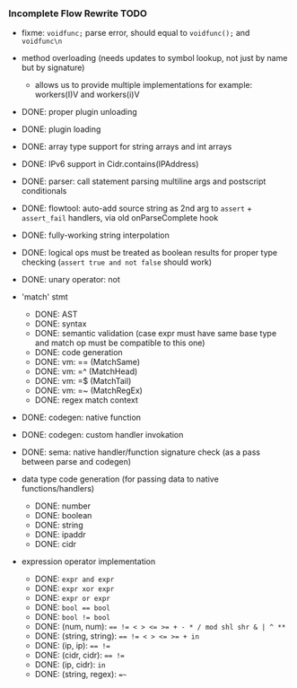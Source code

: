 
### Incomplete Flow Rewrite TODO

- fixme: `voidfunc;` parse error, should equal to `voidfunc();` and `voidfunc\n`
- method overloading (needs updates to symbol lookup, not just by name but by signature)
  - allows us to provide multiple implementations for example: workers(I)V and workers(i)V
- DONE: proper plugin unloading
- DONE: plugin loading
- DONE: array type support for string arrays and int arrays
- DONE: IPv6 support in Cidr.contains(IPAddress)
- DONE: parser: call statement parsing multiline args and postscript conditionals
- DONE: flowtool: auto-add source string as 2nd arg to `assert` + `assert_fail` handlers, via old onParseComplete hook
- DONE: fully-working string interpolation
- DONE: logical ops must be treated as boolean results for proper type checking (`assert true and not false` should work)
- DONE: unary operator: not

- 'match' stmt
  - DONE: AST
  - DONE: syntax
  - DONE: semantic validation (case expr must have same base type and match op must be compatible to this one)
  - DONE: code generation
  - DONE: vm: == (MatchSame)
  - DONE: vm: =^ (MatchHead)
  - DONE: vm: =$ (MatchTail)
  - DONE: vm: =~ (MatchRegEx)
  - DONE: regex match context
- DONE: codegen: native function
- DONE: codegen: custom handler invokation
- DONE: sema: native handler/function signature check (as a pass between parse and codegen)

- data type code generation (for passing data to native functions/handlers)
  - DONE: number
  - DONE: boolean
  - DONE: string
  - DONE: ipaddr
  - DONE: cidr

- expression operator implementation
  - DONE: `expr and expr`
  - DONE: `expr xor expr`
  - DONE: `expr or expr`
  - DONE: `bool == bool`
  - DONE: `bool != bool`
  - DONE: (num, num): `== != < > <= >= + - * / mod shl shr & | ^ **`
  - DONE: (string, string): `== != < > <= >= + in`
  - DONE: (ip, ip): `== !=`
  - DONE: (cidr, cidr): `== !=`
  - DONE: (ip, cidr): `in`
  - DONE: (string, regex): `=~`

